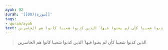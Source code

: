 ```yaml
---
ayah: 92
surah: '[[007|سورة]]'
tags:
- quran/ayah
text: الذين كذبوا شعيبا كأن لم يغنوا فيها ۚ الذين كذبوا شعيبا كانوا هم الخاسرين
---
```

> الذين كذبوا شعيبا كأن لم يغنوا فيها ۚ الذين كذبوا شعيبا كانوا هم الخاسرين
